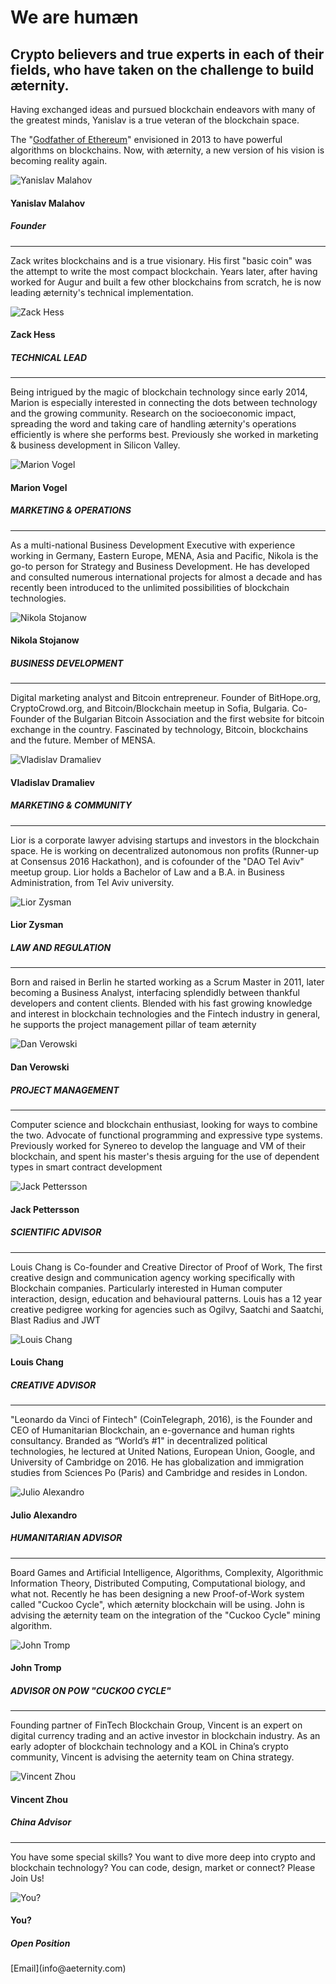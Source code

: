 <div class="container section" id="team">
<h1>We are humæn</h1>
<h2>Crypto believers and true experts in each of their fields, who have taken on the challenge to build æternity.</h2>
<div class="container team">
<div class="row">
<div class="col-sm-6 col-lg-4 col-xl-3">
<div class="card text-center">
<div class="caption">
<p>Having exchanged ideas and pursued blockchain endeavors with many of the greatest minds, Yanislav is a true veteran of the blockchain space.</p>
<p>The "<a href="https://medium.com/@yanislav/king-of-bitcoin-godfather-of-ethereum-a9af9ecf56d5" target="_blank">Godfather of Ethereum</a>" envisioned in 2013 to have powerful algorithms on blockchains. Now, with æternity, a new version of his vision is becoming reality again.</p>
</div>
<img class="card-img-top img-fluid" src="http://www.aeternity.com/user/pages/01.home/_10.team/yanislav.jpg" alt="Yanislav Malahov">
<div class="card-block">
<h4 class="card-title">Yanislav Malahov</h4>
<h5 class="card-text text-uppercase">Founder</h5>
<hr>
<div class="social">
<a target="_blank" href="https://medium.com/@yanislav">
<span class="fa-stack fa-lg">
<i class="fa fa-circle fa-stack-2x"></i>
<i class="fa fa-medium fa-stack-1x fa-inverse"></i>
</span>
</a>
<a target="_blank" href="https://twitter.com/@noyyy">
<span class="fa-stack fa-lg">
<i class="fa fa-circle fa-stack-2x"></i>
<i class="fa fa-twitter fa-stack-1x fa-inverse"></i>
</span>
</a>
<a target="_blank" href="https://github.com/keypair">
<span class="fa-stack fa-lg">
<i class="fa fa-circle fa-stack-2x"></i>
<i class="fa fa-github fa-stack-1x fa-inverse"></i>
</span>
</a>
</div>
</div>
</div>
</div>
<div class="col-sm-6 col-lg-4 col-xl-3">
<div class="card text-center">
<div class="caption">
<p>Zack writes blockchains and is a true visionary. His first "basic coin" was the attempt to write the most compact blockchain.
Years later, after having worked for Augur and built a few other blockchains from scratch, he is now leading æternity's technical implementation.</p>
</div>
<img class="card-img-top img-fluid" src="http://www.aeternity.com/user/pages/01.home/_10.team/zack.png" alt="Zack Hess">
<div class="card-block">
<h4 class="card-title">Zack Hess</h4>
<h5 class="card-text text-uppercase">TECHNICAL LEAD</h5>
<hr>
<div class="social">
<a target="_blank" href="https://twitter.com/zack_bitcoin">
<span class="fa-stack fa-lg">
<i class="fa fa-circle fa-stack-2x"></i>
<i class="fa fa-twitter fa-stack-1x fa-inverse"></i>
</span>
</a>
<a target="_blank" href="https://github.com/zack-bitcoin">
<span class="fa-stack fa-lg">
<i class="fa fa-circle fa-stack-2x"></i>
<i class="fa fa-github fa-stack-1x fa-inverse"></i>
</span>
</a>
</div>
</div>
</div>
</div>
<div class="col-sm-6 col-lg-4 col-xl-3">
<div class="card text-center">
<div class="caption">
<p>Being intrigued by the magic of blockchain technology since early 2014, Marion is especially interested in connecting the dots between technology and the growing community. Research on the socioeconomic impact, spreading the word and taking care of handling æternity's operations efficiently is where she performs best. Previously she worked in marketing &amp; business development in Silicon Valley.</p>
</div>
<img class="card-img-top img-fluid" src="http://www.aeternity.com/user/pages/01.home/_10.team/marion.png" alt="Marion Vogel">
<div class="card-block">
<h4 class="card-title">Marion Vogel</h4>
<h5 class="card-text text-uppercase">MARKETING & OPERATIONS</h5>
<hr>
<div class="social">
<a target="_blank" href="https://www.linkedin.com/in/marionvogel/">
<span class="fa-stack fa-lg">
<i class="fa fa-circle fa-stack-2x"></i>
<i class="fa fa-linkedin fa-stack-1x fa-inverse"></i>
</span>
</a>
<a target="_blank" href="https://twitter.com/marionmiaume">
<span class="fa-stack fa-lg">
<i class="fa fa-circle fa-stack-2x"></i>
<i class="fa fa-twitter fa-stack-1x fa-inverse"></i>
</span>
</a>
</div>
</div>
</div>
</div>
<div class="col-sm-6 col-lg-4 col-xl-3">
<div class="card text-center">
<div class="caption">
<p>As a multi-national Business Development Executive with experience working in Germany, Eastern Europe, MENA, Asia and Pacific, Nikola is the go-to person for Strategy and Business Development. He has developed and consulted numerous international projects for almost a decade and has recently been introduced to the unlimited possibilities of blockchain technologies.</p>
</div>
<img class="card-img-top img-fluid" src="http://www.aeternity.com/user/pages/01.home/_10.team/nikola.png" alt="Nikola Stojanow">
<div class="card-block">
<h4 class="card-title">Nikola Stojanow</h4>
<h5 class="card-text text-uppercase">BUSINESS DEVELOPMENT</h5>
<hr>
<div class="social">
<a target="_blank" href="https://www.linkedin.com/in/nikola-stojanow-46478518?trk=nav_responsive_tab_profile">
<span class="fa-stack fa-lg">
<i class="fa fa-circle fa-stack-2x"></i>
<i class="fa fa-linkedin fa-stack-1x fa-inverse"></i>
</span>
</a>
</div>
</div>
</div>
</div>
<div class="col-sm-6 col-lg-4 col-xl-3">
<div class="card text-center">
<div class="caption">
<p>Digital marketing analyst and Bitcoin entrepreneur. Founder of BitHope.org, CryptoCrowd.org, and Bitcoin/Blockchain meetup in Sofia, Bulgaria. Co-Founder of the Bulgarian Bitcoin Association and the first website for bitcoin exchange in the country. Fascinated by technology, Bitcoin, blockchains and the future. Member of MENSA.</p>
</div>
<img class="card-img-top img-fluid" src="http://www.aeternity.com/user/pages/01.home/_10.team/vlad.png" alt="Vladislav Dramaliev">
<div class="card-block">
<h4 class="card-title">Vladislav Dramaliev</h4>
<h5 class="card-text text-uppercase">MARKETING & COMMUNITY</h5>
<hr>
<div class="social">
<a target="_blank" href="https://medium.com/@BitHope.org">
<span class="fa-stack fa-lg">
<i class="fa fa-circle fa-stack-2x"></i>
<i class="fa fa-medium fa-stack-1x fa-inverse"></i>
</span>
</a>
<a target="_blank" href="https://www.linkedin.com/in/dramaliev/">
<span class="fa-stack fa-lg">
<i class="fa fa-circle fa-stack-2x"></i>
<i class="fa fa-linkedin fa-stack-1x fa-inverse"></i>
</span>
</a>
</div>
</div>
</div>
</div>
<div class="col-sm-6 col-lg-4 col-xl-3">
<div class="card text-center">
<div class="caption">
<p>Lior is a corporate lawyer advising startups and investors in the blockchain space.
He is working on decentralized autonomous non profits (Runner-up at Consensus 2016 Hackathon), and is cofounder of the "DAO Tel Aviv" meetup group. Lior holds a Bachelor of Law and a B.A. in Business Administration, from Tel Aviv university.</p>
</div>
<img class="card-img-top img-fluid" src="http://www.aeternity.com/user/pages/01.home/_10.team/lior.png" alt="Lior Zysman">
<div class="card-block">
<h4 class="card-title">Lior Zysman</h4>
<h5 class="card-text text-uppercase">LAW AND REGULATION</h5>
<hr>
<div class="social">
<a target="_blank" href="https://www.linkedin.com/in/lior-zysman-2977963">
<span class="fa-stack fa-lg">
<i class="fa fa-circle fa-stack-2x"></i>
<i class="fa fa-linkedin fa-stack-1x fa-inverse"></i>
</span>
</a>
</div>
</div>
</div>
</div>
<div class="col-sm-6 col-lg-4 col-xl-3">
<div class="card text-center">
<div class="caption">
<p>Born and raised in Berlin he started working as a Scrum Master in 2011, later becoming a Business Analyst, interfacing splendidly between thankful developers and content clients.
Blended with his fast growing knowledge and interest in blockchain technologies and the Fintech industry in general, he supports the project management pillar of team æternity</p>
</div>
<img class="card-img-top img-fluid" src="http://www.aeternity.com/user/pages/01.home/_10.team/dan.png" alt="Dan Verowski">
<div class="card-block">
<h4 class="card-title">Dan Verowski</h4>
<h5 class="card-text text-uppercase">PROJECT MANAGEMENT</h5>
<hr>
<div class="social">
<a target="_blank" href="https://medium.com/@DanMercurius">
<span class="fa-stack fa-lg">
<i class="fa fa-circle fa-stack-2x"></i>
<i class="fa fa-medium fa-stack-1x fa-inverse"></i>
</span>
</a>
<a target="_blank" href="https://www.linkedin.com/in/dan-verowski-89120511/">
<span class="fa-stack fa-lg">
<i class="fa fa-circle fa-stack-2x"></i>
<i class="fa fa-linkedin fa-stack-1x fa-inverse"></i>
</span>
</a>
</div>
</div>
</div>
</div>
<div class="col-sm-6 col-lg-4 col-xl-3">
<div class="card text-center">
<div class="caption">
<p>Computer science and blockchain enthusiast, looking for ways to combine the two. Advocate of functional programming and expressive type systems. Previously worked for Synereo to develop the language and VM of their blockchain, and spent his master's thesis arguing for the use of dependent types in smart contract development</p>
</div>
<img class="card-img-top img-fluid" src="http://www.aeternity.com/user/pages/01.home/_10.team/jack.png" alt="Jack Pettersson">
<div class="card-block">
<h4 class="card-title">Jack Pettersson</h4>
<h5 class="card-text text-uppercase">SCIENTIFIC ADVISOR</h5>
<hr>
<div class="social">
<a target="_blank" href="https://www.linkedin.com/in/jackpettersson/">
<span class="fa-stack fa-lg">
<i class="fa fa-circle fa-stack-2x"></i>
<i class="fa fa-linkedin fa-stack-1x fa-inverse"></i>
</span>
</a>
</div>
</div>
</div>
</div>
<div class="col-sm-6 col-lg-4 col-xl-3">
<div class="card text-center">
<div class="caption">
<p>Louis Chang is Co-founder and Creative Director of Proof of Work, The first creative design and communication agency working specifically with Blockchain companies.
Particularly interested in Human computer interaction, design, education and behavioural patterns. Louis has a 12 year creative pedigree working for agencies such as Ogilvy, Saatchi and Saatchi, Blast Radius and JWT</p>
</div>
<img class="card-img-top img-fluid" src="http://www.aeternity.com/user/pages/01.home/_10.team/louis.png" alt="Louis Chang">
<div class="card-block">
<h4 class="card-title">Louis Chang</h4>
<h5 class="card-text text-uppercase">CREATIVE ADVISOR</h5>
<hr>
<div class="social">
</div>
</div>
</div>
</div>
<div class="col-sm-6 col-lg-4 col-xl-3">
<div class="card text-center">
<div class="caption">
<p>"Leonardo da Vinci of Fintech" (CoinTelegraph, 2016), is the Founder and CEO of Humanitarian Blockchain, an e-governance and human rights consultancy. Branded as “World’s #1" in decentralized political technologies, he lectured at United Nations, European Union, Google, and University of Cambridge on 2016. He has globalization and immigration studies from Sciences Po (Paris) and Cambridge and resides in London.</p>
</div>
<img class="card-img-top img-fluid" src="http://www.aeternity.com/user/pages/01.home/_10.team/julio.png" alt="Julio Alexandro">
<div class="card-block">
<h4 class="card-title">Julio Alexandro</h4>
<h5 class="card-text text-uppercase">HUMANITARIAN ADVISOR</h5>
<hr>
<div class="social">
<a target="_blank" href="https://twitter.com/julioalexo?lang=de">
<span class="fa-stack fa-lg">
<i class="fa fa-circle fa-stack-2x"></i>
<i class="fa fa-linkedin fa-stack-1x fa-inverse"></i>
</span>
</a>
</div>
</div>
</div>
</div>
<div class="col-sm-6 col-lg-4 col-xl-3">
<div class="card text-center">
<div class="caption">
<p>Board Games and Artificial Intelligence, Algorithms, Complexity, Algorithmic Information Theory, Distributed Computing, Computational biology, and what not.
Recently he has been designing a new Proof-of-Work system called "Cuckoo Cycle", which æternity blockchain will be using. John is advising the æternity team on the integration of the "Cuckoo Cycle" mining algorithm.</p>
</div>
<img class="card-img-top img-fluid" src="http://www.aeternity.com/user/pages/01.home/_10.team/john.png" alt="John Tromp">
<div class="card-block">
<h4 class="card-title">John Tromp</h4>
<h5 class="card-text text-uppercase">ADVISOR ON POW "CUCKOO CYCLE"</h5>
<hr>
<div class="social">
<a target="_blank" href="https://tromp.github.io/">
<span class="fa-stack fa-lg">
<i class="fa fa-circle fa-stack-2x"></i>
<i class="fa fa-github fa-stack-1x fa-inverse"></i>
</span>
</a>
</div>
</div>
</div>
</div>
<div class="col-sm-6 col-lg-4 col-xl-3">
<div class="card text-center">
<div class="caption">
<p>Founding partner of FinTech Blockchain Group, Vincent is an expert on digital currency trading and an active investor in blockchain industry. As an early adopter of blockchain technology and a KOL in China’s crypto community, Vincent is advising the aeternity team on China strategy.</p>
</div>
<img class="card-img-top img-fluid" src="http://www.aeternity.com/user/pages/01.home/_10.team/vincent.png" alt="Vincent Zhou">
<div class="card-block">
<h4 class="card-title">Vincent Zhou</h4>
<h5 class="card-text text-uppercase">China Advisor</h5>
<hr>
<div class="social">
</div>
</div>
</div>
</div>
<div class="col-sm-6 col-lg-4 col-xl-3">
<div class="card text-center">
<div class="caption">
<p>You have some special skills? You want to dive more deep into crypto and blockchain technology? You can code, design, market or connect? Please Join Us!</p>
</div>
<img class="card-img-top img-fluid" src="http://www.aeternity.com/user/pages/01.home/_10.team/you.png" alt="You?">
<div class="card-block">
<h4 class="card-title">You?</h4>
<h5 class="card-text text-uppercase">Open Position</h5>
[Email](info@aeternity.com)